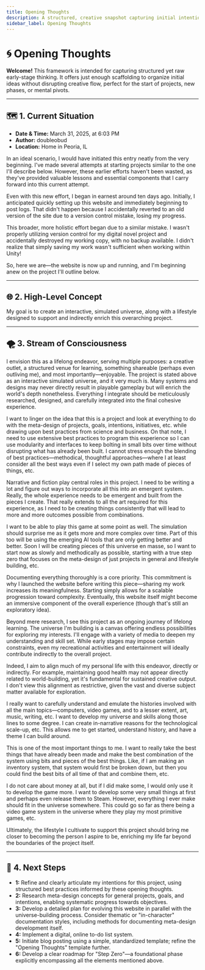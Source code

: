 ```yaml
---
title: Opening Thoughts
description: A structured, creative snapshot capturing initial intentions at the very start of a project.
sidebar_label: Opening Thoughts
---
```


# 🌀 Opening Thoughts

**Welcome!** This framework is intended for capturing structured yet raw early-stage thinking. It offers just enough scaffolding to organize initial ideas without disrupting creative flow, perfect for the start of projects, new phases, or mental pivots.

---

## 🗺️ 1. Current Situation

- **Date & Time:** March 31, 2025, at 6:03 PM
- **Author:** doubleobud
- **Location:** Home in Peoria, IL

In an ideal scenario, I would have initiated this entry neatly from the very beginning. I've made several attempts at starting projects similar to the one I'll describe below. However, these earlier efforts haven't been wasted, as they've provided valuable lessons and essential components that I carry forward into this current attempt.

Even with this new effort, I began in earnest around ten days ago. Initially, I anticipated quickly setting up this website and immediately beginning to post logs. That didn't happen because I accidentally reverted to an old version of the site due to a version control mistake, losing my progress.

This broader, more holistic effort began due to a similar mistake. I wasn't properly utilizing version control for my digital novel project and accidentally destroyed my working copy, with no backup available. I didn't realize that simply saving my work wasn't sufficient when working within Unity!

So, here we are—the website is now up and running, and I'm beginning anew on the project I'll outline below.

---

<!--truncate-->

## 🌐 2. High-Level Concept

My goal is to create an interactive, simulated universe, along with a lifestyle designed to support and indirectly enrich this overarching project.

---

## 🌪️ 3. Stream of Consciousness

I envision this as a lifelong endeavor, serving multiple purposes: a creative outlet, a structured venue for learning, something shareable (perhaps even outliving me), and most importantly—enjoyable. The project is stated above as an interactive simulated universe, and it very much is. Many systems and designs may never directly result in playable gameplay but will enrich the world's depth nonetheless. Everything I integrate should be meticulously researched, designed, and carefully integrated into the final cohesive experience.

I want to linger on the idea that this is a project and look at everything to do with the meta-design of projects, goals, intentions, initiatives, etc. while drawing upon best practices from science and business. On that note, I need to use extensive best practices to program this experience so I can use modularity and interfaces to keep bolting in small bits over time without disrupting what has already been built. I cannot stress enough the blending of best practices—methodical, thoughtful approaches—where I at least consider all the best ways even if I select my own path made of pieces of things, etc.

Narrative and fiction play central roles in this project. I need to be writing a lot and figure out ways to incorporate all this into an emergent system. Really, the whole experience needs to be emergent and built from the pieces I create. That really extends to all the art required for this experience, as I need to be creating things consistently that will lead to more and more outcomes possible from combinations.

I want to be able to play this game at some point as well. The simulation should surprise me as it gets more and more complex over time. Part of this too will be using the emerging AI tools that are only getting better and better. Soon I will be creating pieces of this universe en masse, so I want to start now as slowly and methodically as possible, starting with a true step zero that focuses on the meta-design of just projects in general and lifestyle building, etc.

Documenting everything thoroughly is a core priority. This commitment is why I launched the website before writing this piece—sharing my work increases its meaningfulness. Starting simply allows for a scalable progression toward complexity. Eventually, this website itself might become an immersive component of the overall experience (though that's still an exploratory idea).

Beyond mere research, I see this project as an ongoing journey of lifelong learning. The universe I'm building is a canvas offering endless possibilities for exploring my interests. I'll engage with a variety of media to deepen my understanding and skill set. While early stages may impose certain constraints, even my recreational activities and entertainment will ideally contribute indirectly to the overall project.

Indeed, I aim to align much of my personal life with this endeavor, directly or indirectly. For example, maintaining good health may not appear directly related to world-building, yet it's fundamental for sustained creative output. I don't view this alignment as restrictive, given the vast and diverse subject matter available for exploration.

I really want to carefully understand and emulate the histories involved with all the main topics—computers, video games, and to a lesser extent, art, music, writing, etc. I want to develop my universe and skills along those lines to some degree. I can create in-narrative reasons for the technological scale-up, etc. This allows me to get started, understand history, and have a theme I can build around.

This is one of the most important things to me. I want to really take the best things that have already been made and make the best combination of the system using bits and pieces of the best things. Like, if I am making an inventory system, that system would first be broken down, but then you could find the best bits of all time of that and combine them, etc.

I do not care about money at all, but if I did make some, I would only use it to develop the game more. I want to develop some very small things at first and perhaps even release them to Steam. However, everything I ever make should fit in the universe somewhere. This could go so far as there being a video game system in the universe where they play my most primitive games, etc.

Ultimately, the lifestyle I cultivate to support this project should bring me closer to becoming the person I aspire to be, enriching my life far beyond the boundaries of the project itself.

---

## 💬 4. Next Steps

- **1:** Refine and clearly articulate my intentions for this project, using structured best practices informed by these opening thoughts.
- **2:** Research meta-design concepts for general projects, goals, and intentions, enabling systematic progress towards objectives.
- **3:** Develop a detailed plan for evolving this website in parallel with the universe-building process. Consider thematic or "in-character" documentation styles, including methods for documenting meta-design development itself.
- **4:** Implement a digital, online to-do list system.
- **5:** Initiate blog posting using a simple, standardized template; refine the "Opening Thoughts" template further.
- **6:** Develop a clear roadmap for "Step Zero"—a foundational phase explicitly encompassing all the elements mentioned above.
